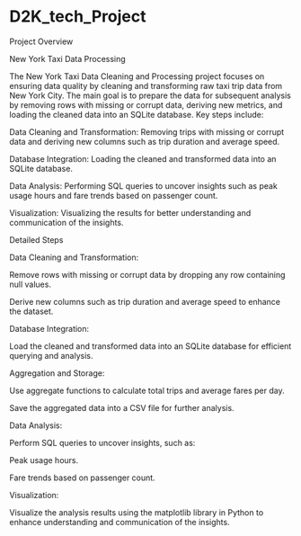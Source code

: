 # D2K_tech_Project
Project Overview 

New York Taxi Data Processing 

The New York Taxi Data Cleaning and Processing project focuses on ensuring data quality by cleaning and transforming raw taxi trip data from New York City. The main goal is to prepare the data for subsequent analysis by removing rows with missing or corrupt data, deriving new metrics, and loading the cleaned data into an SQLite database. Key steps include: 

Data Cleaning and Transformation: Removing trips with missing or corrupt data and deriving new columns such as trip duration and average speed. 

Database Integration: Loading the cleaned and transformed data into an SQLite database. 

Data Analysis: Performing SQL queries to uncover insights such as peak usage hours and fare trends based on passenger count. 

Visualization: Visualizing the results for better understanding and communication of the insights. 

Detailed Steps 

Data Cleaning and Transformation: 

Remove rows with missing or corrupt data by dropping any row containing null values. 

Derive new columns such as trip duration and average speed to enhance the dataset. 

Database Integration: 

Load the cleaned and transformed data into an SQLite database for efficient querying and analysis. 

Aggregation and Storage: 

Use aggregate functions to calculate total trips and average fares per day. 

Save the aggregated data into a CSV file for further analysis. 

Data Analysis: 

Perform SQL queries to uncover insights, such as: 

Peak usage hours. 

Fare trends based on passenger count. 

Visualization: 

Visualize the analysis results using the matplotlib library in Python to enhance understanding and communication of the insights. 

 
